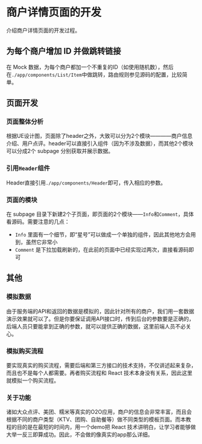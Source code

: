 # 商户详情页面的开发

介绍商户详情页面的开发过程。

## 为每个商户增加 ID 并做跳转链接

在 Mock 数据，为每个商户都加一个不重复的ID（如使用随机数），然后在`./app/components/List/Item`中做跳转，路由规则参见源码的配置，比较简单。

## 页面开发

### 页面整体分析

根据UE设计图，页面除了header之外，大致可以分为2个模块————商户信息介绍、用户点评。header可以直接引入组件（因为不涉及数据），而其他2个模块可以分成2个 subpage 分别获取并展示数据。

### 引用`Header`组件

Header直接引用`./app/components/Header`即可，传入相应的参数。

### 页面的模块

在 subpage 目录下新建2个子页面，即页面的2个模块——`Info`和`Comment`，具体看源码。需要注意的几点：

- `Info` 里面有一个细节，即“星号”可以做成一个单独的组件，因此其他地方会用到，虽然它非常小
- `Comment` 是下拉加载刷新的，在此前的页面中已经实现过两次，直接看源码即可


## 其他

### 模拟数据

由于服务端的API和返回的数据是模拟的，因此针对所有的商户，我们用一套数据演示效果就可以了。但是你要保证调用API接口时，传到后台的参数要是正确的，后端人员只要能拿到正确的参数，就可以提供正确的数据，这里前端人员不必关心。

### 模拟购买流程

要实现真实的购买流程，需要后端和第三方接口的技术支持，不仅讲述起来复杂，而且也不是每个人都需要。再者购买流程和 React 技术本身没有关系，因此这里就模拟一个购买流程。

### 关于功能

诸如大众点评、美团、糯米等真实的O2O应用，商户的信息会非常丰富，而且会根据不同的商户类型（KTV、团购、自助餐等）做不同类型的模板页面。而本教程的目的是在最短的时间内，用一个demo把 React 技术讲明白，让学习者能够做大举一反三即算成功。因此，不会做的像真实的app那么详细。
